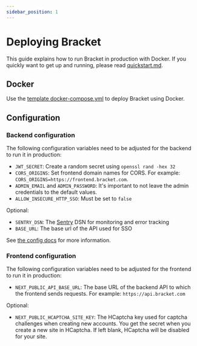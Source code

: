 ```yaml
---
sidebar_position: 1
---
```


# Deploying Bracket

This guide explains how to run Bracket in production with Docker. If you quickly want to get up and running,
please read [quickstart.md](quickstart.md).

## Docker

Use the
[template docker-compose.yml](https://github.com/evroon/bracket/blob/master/docker-compose.yml)
to deploy Bracket using Docker.

## Configuration

### Backend configuration

The following configuration variables need to be adjusted for the backend to run it in production:

- `JWT_SECRET`: Create a random secret using `openssl rand -hex 32`
- `CORS_ORIGINS`: Set frontend domain names for CORS.
  For example: `CORS_ORIGINS=https://frontend.bracket.com`.
- `ADMIN_EMAIL` and `ADMIN_PASSWORD`: It's important to not leave the admin credentials to the
  default values.
- `ALLOW_INSECURE_HTTP_SSO`: Must be set to `false`

Optional:

- `SENTRY_DSN`: The [Sentry](https://sentry.io) DSN  for monitoring and error tracking
- `BASE_URL`: The base url of the API used for SSO

See [the config docs](configuration.md) for more information.

### Frontend configuration

The following configuration variables need to be adjusted for the frontend to run it in production:

- `NEXT_PUBLIC_API_BASE_URL`: The base URL of the backend API to which the frontend sends requests.
  For example: `https://api.bracket.com`

Optional:

- `NEXT_PUBLIC_HCAPTCHA_SITE_KEY`: The HCaptcha key used for captcha challenges when creating new
  accounts. You get the secret when you create a new site in HCaptcha. If left blank, HCaptcha will
  be disabled for your site.
